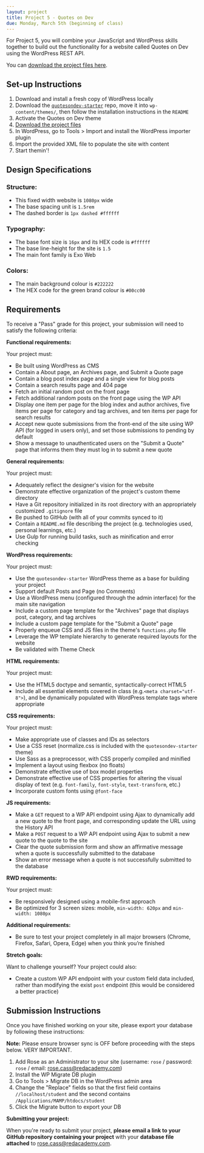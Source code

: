 ```yaml
---
layout: project
title: Project 5 - Quotes on Dev
due: Monday, March 5th (beginning of class)
---
```


For Project 5, you will combine your JavaScript and WordPress skills together to build out the functionality for a website called Quotes on Dev using the WordPress REST API.

You can [download the project files here](https://s3-us-west-2.amazonaws.com/red-wdp/project-files/project-05.zip).

## Set-up Instructions

1. Download and install a fresh copy of WordPress locally
2. Download the [`quotesondev-starter`](https://github.com/redacademy/quotesondev-starter) repo, move it into `wp-content/themes/`, then follow the installation instructions in the `README`
3. Activate the Quotes on Dev theme
4. [Download the project files](https://s3-us-west-2.amazonaws.com/red-wdp/project-files/project-05.zip)
5. In WordPress, go to Tools > Import and install the WordPress importer plugin
6. Import the provided XML file to populate the site with content
7. Start themin'!

## Design Specifications

### Structure:

- This fixed width website is `1080px` wide
- The base spacing unit is `1.5rem`
- The dashed border is `1px dashed #ffffff`

### Typography:

- The base font size is `16px` and its HEX code is `#ffffff`
- The base line-height for the site is `1.5`
- The main font family is Exo Web

### Colors:

- The main background colour is `#222222`
- The HEX code for the green brand colour is `#00cc00`

## Requirements

To receive a "Pass" grade for this project, your submission will need to satisfy the following criteria:

**Functional requirements:**

Your project must:

- Be built using WordPress as CMS
- Contain a About page, an Archives page, and Submit a Quote page
- Contain a blog post index page and a single view for blog posts
- Contain a search results page and 404 page
- Fetch an initial random post on the front page
- Fetch additional random posts on the front page using the WP API
- Display one item per page for the blog index and author archives, five items per page for category and tag archives, and ten items per page for search results
- Accept new quote submissions from the front-end of the site using WP API (for logged in users only), and set those submissions to pending by default
- Show a message to unauthenticated users on the "Submit a Quote" page that informs them they must log in to submit a new quote

**General requirements:**

Your project must:

- Adequately reflect the designer's vision for the website
- Demonstrate effective organization of the project's custom theme directory
- Have a Git repository initialized in its root directory with an appropriately customized `.gitignore` file
- Be pushed to GitHub (with all of your commits synced to it)
- Contain a `README.md` file describing the project (e.g. technologies used, personal learnings, etc.)
- Use Gulp for running build tasks, such as minification and error checking

**WordPress requirements:**

Your project must:

- Use the `quotesondev-starter` WordPress theme as a base for building your project
- Support default Posts and Page (no Comments)
- Use a WordPress menu (configured through the admin interface) for the main site navigation
- Include a custom page template for the "Archives" page that displays post, category, and tag archives
- Include a custom page template for the "Submit a Quote" page
- Properly enqueue CSS and JS files in the theme's `functions.php` file
- Leverage the WP template hierarchy to generate required layouts for the website
- Be validated with Theme Check

**HTML requirements:**

Your project must:

- Use the HTML5 doctype and semantic, syntactically-correct HTML5
- Include all essential elements covered in class (e.g.`<meta charset="utf-8">`), and be dynamically populated with WordPress template tags where appropriate

**CSS requirements:**

Your project must:

- Make appropriate use of classes and IDs as selectors
- Use a CSS reset (normalize.css is included with the `quotesondev-starter` theme)
- Use Sass as a preprocessor, with CSS properly compiled and minified
- Implement a layout using flexbox (no floats)
- Demonstrate effective use of box model properties
- Demonstrate effective use of CSS properties for altering the visual display of text (e.g. `font-family`, `font-style`, `text-transform`, etc.)
- Incorporate custom fonts using `@font-face`

**JS requirements:**

- Make a `GET` request to a WP API endpoint using Ajax to dynamically add a new quote to the front page, and corresponding update the URL using the History API
- Make a `POST` request to a WP API endpoint using Ajax to submit a new quote to the quote to the site
- Clear the quote submission form and show an affirmative message when a quote is successfully submitted to the database
- Show an error message when a quote is not successfully submitted to the database

**RWD requirements:**

Your project must:

- Be responsively designed using a mobile-first approach
- Be optimized for 3 screen sizes: mobile, `min-width: 620px` and `min-width: 1080px`

**Additional requirements:**

- Be sure to test your project completely in all major browsers (Chrome, Firefox, Safari, Opera, Edge) when you think you’re finished

**Stretch goals:**

Want to challenge yourself? Your project could also:

- Create a custom WP API endpoint with your custom field data included, rather than modifying the exist `post` endpoint (this would be considered a better practice)

## Submission Instructions

Once you have finished working on your site, please export your database by following these instructions:

**Note:** Please ensure browser sync is OFF before proceeding with the steps below. VERY IMPORTANT.

1. Add Rose as an Administrator to your site (username: `rose` / password: `rose` / email: rose.cass@redacademy.com)
2. Install the WP Migrate DB plugin
3. Go to Tools > Migrate DB in the WordPress admin area
4. Change the "Replace" fields so that the first field contains `//localhost/student` and the second contains `/Applications/MAMP/htdocs/student`
5. Click the Migrate button to export your DB

**Submitting your project:**

When you're ready to submit your project, **please email a link to your GitHub repository containing your project** with your **database file attached** to [rose.cass@redacademy.com](mailto:rose.cass@redacademy.com).
